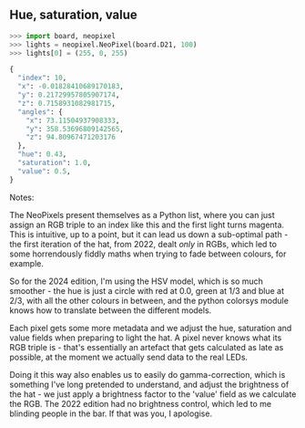 ## Hue, saturation, value
```python
>>> import board, neopixel
>>> lights = neopixel.NeoPixel(board.D21, 100)
>>> lights[0] = (255, 0, 255)
```

```python
{
  "index": 10,
  "x": -0.01828410689170183,
  "y": 0.21729957805907174,
  "z": 0.7158931082981715,
  "angles": {
    "x": 73.11504937908333,
    "y": 358.53696809142565,
    "z": 94.80967471203176
  },
  "hue": 0.43,
  "saturation": 1.0,
  "value": 0.5,
}
```

Notes:

The NeoPixels present themselves as a Python list, where you can just assign an RGB triple to an index like this and the first light turns magenta. This is intuitive, up to a point, but it can lead us down a sub-optimal path - the first iteration of the hat, from 2022, dealt _only_ in RGBs, which led to some horrendously fiddly maths when trying to fade between colours, for example.

So for the 2024 edition, I'm using the HSV model, which is so much smoother - the hue is just a circle with red at 0.0, green at 1/3 and blue at 2/3, with all the other colours in between, and the python colorsys module knows how to translate between the different models.

Each pixel gets some more metadata and we adjust the hue, saturation and value fields when preparing to light the hat. A pixel never knows what its RGB triple is - that's essentially an artefact that gets calculated as late as possible, at the moment we actually send data to the real LEDs.

Doing it this way also enables us to easily do gamma-correction, which is something I've long pretended to understand, and adjust the brightness of the hat - we just apply a brightness factor to the 'value' field as we calculate the RGB. The 2022 edition had no brightness control, which led to me blinding people in the bar. If that was you, I apologise.
